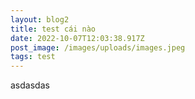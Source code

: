 ```yaml
---
layout: blog2
title: test cái nào
date: 2022-10-07T12:03:38.917Z
post_image: /images/uploads/images.jpeg
tags: test
---
```

a﻿sdasdas